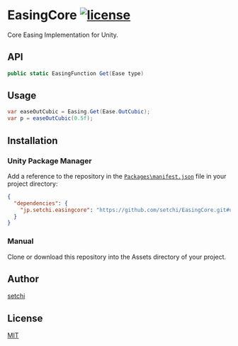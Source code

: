 # EasingCore [![license](https://img.shields.io/badge/license-MIT-green.svg?style=flat-square)](https://github.com/setchi/Easings/blob/master/LICENSE)
Core Easing Implementation for Unity.

## API
```csharp
public static EasingFunction Get(Ease type)
```

## Usage
```csharp
var easeOutCubic = Easing.Get(Ease.OutCubic);
var p = easeOutCubic(0.5f);
```

## Installation
### Unity Package Manager
Add a reference to the repository in the [`Packages\manifest.json`](https://docs.unity3d.com/Packages/com.unity.package-manager-ui@1.8/manual/index.html#project-manifests) file in your project directory:

```json
{
  "dependencies": {
    "jp.setchi.easingcore": "https://github.com/setchi/EasingCore.git#upm"
  }
}
```

### Manual
Clone or download this repository into the Assets directory of your project.

## Author
[setchi](https://github.com/setchi)

## License
[MIT](https://github.com/setchi/EasingCore/blob/master/LICENSE)
